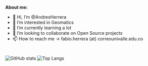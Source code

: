 **About me:**<br />

- 👋 Hi, I’m @AndresHerrera
- 👀 I’m interested in Geomatics
- 🌱 I’m currently learning a lot
- 💞️ I’m looking to collaborate on Open Source projects
- 📫 How to reach me ->  fabio.herrera (at) correounivalle.edu.co

<!---
AndresHerrera/AndresHerrera is a ✨ special ✨ repository because its `README.md` (this file) appears on your GitHub profile.
You can click the Preview link to take a look at your changes.
--->
#
![GitHub stats](https://github-readme-stats-git-masterrstaa-rickstaa.vercel.app/api?username=AndresHerrera&show_icons=true&theme=algolia&line_height=20&card_width=400px&include_all_commits=true) 
![Top Langs](https://github-readme-stats-git-masterrstaa-rickstaa.vercel.app/api/top-langs/?username=AndresHerrera&theme=algolia&layout=compact)
